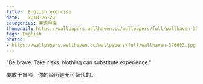 ```yaml
---
title:  English exercise
date:   2018-06-20
categories: 英语早操
thumbnail: https://wallpapers.wallhaven.cc/wallpapers/full/wallhaven-376683.jpg
tags: English
photos:
- https://wallpapers.wallhaven.cc/wallpapers/full/wallhaven-376683.jpg
---
```


"Be brave. Take risks. Nothing can substitute experience."
<p>要敢于冒险，你的经历是无可替代的。</p>
